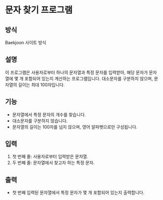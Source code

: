 # 문자 찾기 프로그램

## 방식
Baekjoon 사이트 방식

## 설명
이 프로그램은 사용자로부터 하나의 문자열과 특정 문자를 입력받아, 해당 문자가 문자열에 몇 개 포함되어 있는지 계산하는 프로그램입니다. 대소문자를 구분하지 않으며, 문자열의 길이는 최대 100자입니다.

## 기능
- 문자열에서 특정 문자의 개수를 찾습니다.
- 대소문자를 구분하지 않습니다.
- 문자열의 길이는 100자를 넘지 않으며, 영어 알파벳으로만 구성됩니다.

## 입력
1. 첫 번째 줄: 사용자로부터 입력받은 문자열.
2. 두 번째 줄: 문자열에서 찾고자 하는 특정 문자.

## 출력
- 첫 번째 입력된 문자열에서 특정 문자가 몇 개 포함되어 있는지 출력합니다.

